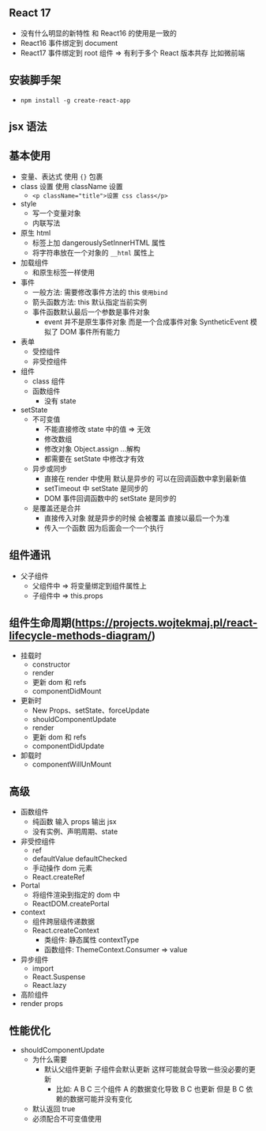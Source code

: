 ## React 17

- 没有什么明显的新特性 和 React16 的使用是一致的
- React16 事件绑定到 document
- React17 事件绑定到 root 组件 => 有利于多个 React 版本共存 比如微前端

## 安装脚手架

- `npm install -g create-react-app`

## jsx 语法

## 基本使用

- 变量、表达式 使用 `{}` 包裹
- class 设置 使用 className 设置
  - `<p className="title">设置 css class</p>`
- style
  - 写一个变量对象
  - 内联写法
- 原生 html
  - 标签上加 dangerouslySetInnerHTML 属性
  - 将字符串放在一个对象的 `__html` 属性上
- 加载组件
  - 和原生标签一样使用
- 事件
  - 一般方法: 需要修改事件方法的 this `使用bind`
  - 箭头函数方法: this 默认指定当前实例
  - 事件函数默认最后一个参数是事件对象
    - event 并不是原生事件对象 而是一个合成事件对象 SyntheticEvent 模拟了 DOM 事件所有能力
- 表单
  - 受控组件
  - 非受控组件
- 组件
  - class 组件
  - 函数组件
    - 没有 state
- setState
  - 不可变值
    - 不能直接修改 state 中的值 => 无效
    - 修改数组
    - 修改对象 Object.assign ...解构
    - 都需要在 setState 中修改才有效
  - 异步或同步
    - 直接在 render 中使用 默认是异步的 可以在回调函数中拿到最新值
    - setTimeout 中 setState 是同步的
    - DOM 事件回调函数中的 setState 是同步的
  - 是覆盖还是合并
    - 直接传入对象 就是异步的时候 会被覆盖 直接以最后一个为准
    - 传入一个函数 因为后面会一个一个执行

## 组件通讯

- 父子组件
  - 父组件中 => 将变量绑定到组件属性上
  - 子组件中 => this.props

## 组件生命周期(https://projects.wojtekmaj.pl/react-lifecycle-methods-diagram/)

- 挂载时
  - constructor
  - render
  - 更新 dom 和 refs
  - componentDidMount
- 更新时
  - New Props、setState、forceUpdate
  - shouldComponentUpdate
  - render
  - 更新 dom 和 refs
  - componentDidUpdate
- 卸载时
  - componentWillUnMount

## 高级

- 函数组件
  - 纯函数 输入 props 输出 jsx
  - 没有实例、声明周期、state
- 非受控组件
  - ref
  - defaultValue defaultChecked
  - 手动操作 dom 元素
  - React.createRef
- Portal
  - 将组件渲染到指定的 dom 中
  - ReactDOM.createPortal
- context
  - 组件跨层级传递数据
  - React.createContext
    - 类组件: 静态属性 contextType
    - 函数组件: ThemeContext.Consumer => value
- 异步组件
  - import
  - React.Suspense
  - React.lazy
- 高阶组件
- render props

## 性能优化

- shouldComponentUpdate
  - 为什么需要
    - 默认父组件更新 子组件会默认更新 这样可能就会导致一些没必要的更新
      - 比如: A B C 三个组件 A 的数据变化导致 B C 也更新 但是 B C 依赖的数据可能并没有变化
  - 默认返回 true
  - 必须配合不可变值使用
